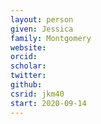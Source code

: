 ```yaml
---
layout: person
given: Jessica
family: Montgomery
website: 
orcid: 
scholar: 
twitter: 
github: 
csrid: jkm40
start: 2020-09-14
---
```


